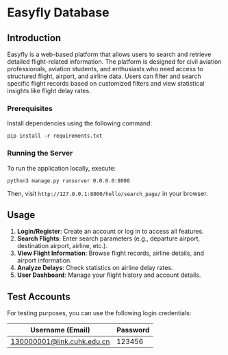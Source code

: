 # Easyfly Database

## Introduction

Easyfly is a web-based platform that allows users to search and retrieve detailed flight-related information. The platform is designed for civil aviation professionals, aviation students, and enthusiasts who need access to structured flight, airport, and airline data. Users can filter and search specific flight records based on customized filters and view statistical insights like flight delay rates.


### Prerequisites

 Install dependencies using the following command:

`pip install -r requirements.txt`

### Running the Server

To run the application locally, execute:

`python3 manage.py runserver 0.0.0.0:8000`

Then, visit `http://127.0.0.1:8000/hello/search_page/` in your browser.

## Usage

1. **Login/Register**: Create an account or log in to access all features.
2. **Search Flights**: Enter search parameters (e.g., departure airport, destination airport, airline, etc.).
3. **View Flight Information**: Browse flight records, airline details, and airport information.
4. **Analyze Delays**: Check statistics on airline delay rates.
5. **User Dashboard**: Manage your flight history and account details.

## Test Accounts

For testing purposes, you can use the following login credentials:

| Username (Email) | Password |
|------------------|----------|
| 130000001@link.cuhk.edu.cn | 123456 |
